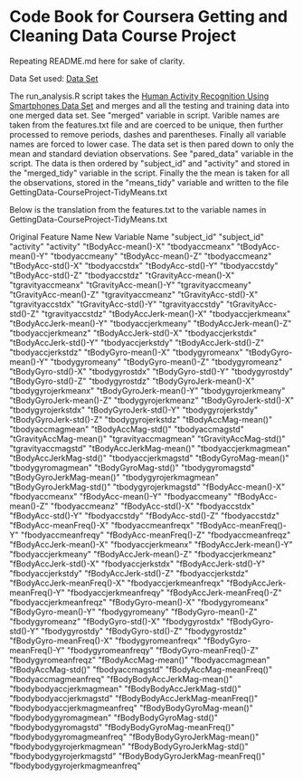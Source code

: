 # Code Book for Coursera Getting and Cleaning Data Course Project


Repeating README.md here for sake of clarity.


Data Set used: [Data Set](https://d396qusza40orc.cloudfront.net/getdata%2Fprojectfiles%2FUCI%20HAR%20Dataset.zip)


The run_analysis.R script takes the [Human Activity Recognition Using Smartphones Data Set](http://archive.ics.uci.edu/ml/datasets/Human+Activity+Recognition+Using+Smartphones) and merges 
and all the testing and training data into one merged data set. See "merged" variable in script. 
Varible names are taken from the features.txt file and are coerced to be unique, then further 
processed to remove periods, dashes and parentheses. Finally all variable names are forced to lower
case. The data set is then pared down to only the mean and standard deviation observations. See 
"pared_data" variable in the script. The data is then ordered by "subject_id" and "activity" and stored in the 
"merged_tidy" variable in the script. Finally the the mean is taken for all the observations, stored in the 
"means_tidy" variable and written to the file GettingData-CourseProject-TidyMeans.txt


Below is the translation from the features.txt to the variable names in GettingData-CourseProject-TidyMeans.txt


Original Feature Name 				New Variable Name
"subject_id"						"subject_id"
"activity" 							"activity"
"tBodyAcc-mean()-X" 				"tbodyaccmeanx"
"tBodyAcc-mean()-Y" 				"tbodyaccmeany"
"tBodyAcc-mean()-Z" 				"tbodyaccmeanz"
"tBodyAcc-std()-X" 					"tbodyaccstdx"
"tBodyAcc-std()-Y" 					"tbodyaccstdy"
"tBodyAcc-std()-Z" 					"tbodyaccstdz"
"tGravityAcc-mean()-X" 				"tgravityaccmeanx"
"tGravityAcc-mean()-Y" 				"tgravityaccmeany"
"tGravityAcc-mean()-Z" 				"tgravityaccmeanz"
"tGravityAcc-std()-X" 				"tgravityaccstdx"
"tGravityAcc-std()-Y" 				"tgravityaccstdy"
"tGravityAcc-std()-Z" 				"tgravityaccstdz"
"tBodyAccJerk-mean()-X" 			"tbodyaccjerkmeanx"
"tBodyAccJerk-mean()-Y" 			"tbodyaccjerkmeany"
"tBodyAccJerk-mean()-Z" 			"tbodyaccjerkmeanz"
"tBodyAccJerk-std()-X" 				"tbodyaccjerkstdx"
"tBodyAccJerk-std()-Y" 				"tbodyaccjerkstdy"
"tBodyAccJerk-std()-Z" 				"tbodyaccjerkstdz"
"tBodyGyro-mean()-X" 				"tbodygyromeanx"
"tBodyGyro-mean()-Y" 				"tbodygyromeany"
"tBodyGyro-mean()-Z" 				"tbodygyromeanz"
"tBodyGyro-std()-X" 				"tbodygyrostdx"
"tBodyGyro-std()-Y" 				"tbodygyrostdy"
"tBodyGyro-std()-Z" 				"tbodygyrostdz"
"tBodyGyroJerk-mean()-X" 			"tbodygyrojerkmeanx"
"tBodyGyroJerk-mean()-Y" 			"tbodygyrojerkmeany"
"tBodyGyroJerk-mean()-Z" 			"tbodygyrojerkmeanz"
"tBodyGyroJerk-std()-X" 			"tbodygyrojerkstdx"
"tBodyGyroJerk-std()-Y" 			"tbodygyrojerkstdy"
"tBodyGyroJerk-std()-Z" 			"tbodygyrojerkstdz"
"tBodyAccMag-mean()" 				"tbodyaccmagmean"
"tBodyAccMag-std()" 				"tbodyaccmagstd"
"tGravityAccMag-mean()" 			"tgravityaccmagmean"
"tGravityAccMag-std()" 				"tgravityaccmagstd"
"tBodyAccJerkMag-mean()" 			"tbodyaccjerkmagmean"
"tBodyAccJerkMag-std()" 			"tbodyaccjerkmagstd"
"tBodyGyroMag-mean()" 				"tbodygyromagmean"
"tBodyGyroMag-std()" 				"tbodygyromagstd"
"tBodyGyroJerkMag-mean()" 			"tbodygyrojerkmagmean"
"tBodyGyroJerkMag-std()" 			"tbodygyrojerkmagstd"
"fBodyAcc-mean()-X" 				"fbodyaccmeanx"
"fBodyAcc-mean()-Y" 				"fbodyaccmeany"
"fBodyAcc-mean()-Z" 				"fbodyaccmeanz"
"fBodyAcc-std()-X" 					"fbodyaccstdx"
"fBodyAcc-std()-Y" 					"fbodyaccstdy"
"fBodyAcc-std()-Z" 					"fbodyaccstdz"
"fBodyAcc-meanFreq()-X" 			"fbodyaccmeanfreqx"
"fBodyAcc-meanFreq()-Y" 			"fbodyaccmeanfreqy"
"fBodyAcc-meanFreq()-Z" 			"fbodyaccmeanfreqz"
"fBodyAccJerk-mean()-X" 			"fbodyaccjerkmeanx"
"fBodyAccJerk-mean()-Y" 			"fbodyaccjerkmeany"
"fBodyAccJerk-mean()-Z" 			"fbodyaccjerkmeanz"
"fBodyAccJerk-std()-X" 				"fbodyaccjerkstdx"
"fBodyAccJerk-std()-Y" 				"fbodyaccjerkstdy"
"fBodyAccJerk-std()-Z" 				"fbodyaccjerkstdz"
"fBodyAccJerk-meanFreq()-X" 		"fbodyaccjerkmeanfreqx"
"fBodyAccJerk-meanFreq()-Y" 		"fbodyaccjerkmeanfreqy"
"fBodyAccJerk-meanFreq()-Z" 		"fbodyaccjerkmeanfreqz"
"fBodyGyro-mean()-X" 				"fbodygyromeanx"
"fBodyGyro-mean()-Y" 				"fbodygyromeany"
"fBodyGyro-mean()-Z" 				"fbodygyromeanz"
"fBodyGyro-std()-X" 				"fbodygyrostdx"
"fBodyGyro-std()-Y" 				"fbodygyrostdy"
"fBodyGyro-std()-Z" 				"fbodygyrostdz"
"fBodyGyro-meanFreq()-X" 			"fbodygyromeanfreqx"
"fBodyGyro-meanFreq()-Y" 			"fbodygyromeanfreqy"
"fBodyGyro-meanFreq()-Z" 			"fbodygyromeanfreqz"
"fBodyAccMag-mean()" 				"fbodyaccmagmean"
"fBodyAccMag-std()" 				"fbodyaccmagstd"
"fBodyAccMag-meanFreq()"			"fbodyaccmagmeanfreq"
"fBodyBodyAccJerkMag-mean()" 		"fbodybodyaccjerkmagmean"
"fBodyBodyAccJerkMag-std()" 		"fbodybodyaccjerkmagstd"
"fBodyBodyAccJerkMag-meanFreq()" 	"fbodybodyaccjerkmagmeanfreq"
"fBodyBodyGyroMag-mean()" 			"fbodybodygyromagmean"
"fBodyBodyGyroMag-std()" 			"fbodybodygyromagstd"
"fBodyBodyGyroMag-meanFreq()" 		"fbodybodygyromagmeanfreq"
"fBodyBodyGyroJerkMag-mean()" 		"fbodybodygyrojerkmagmean"
"fBodyBodyGyroJerkMag-std()" 		"fbodybodygyrojerkmagstd"
"fBodyBodyGyroJerkMag-meanFreq()" 	"fbodybodygyrojerkmagmeanfreq"
